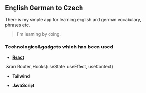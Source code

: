 
## English German to Czech

There is my simple app for learning english and german vocabulary, phrases etc.

>I´m learning by doing.

### Technologies&gadgets which has been used

 * **[React](https://reactjs.org/docs/getting-started.html "React docs")**
 <p>&nbsp&rarr Router, Hooks(useState, useEffect, useContext) </p>

 * **[Tailwind](https://tailwindcss.com/docs/installation "Tailwind docs")**

 * **JavaScript**
 
